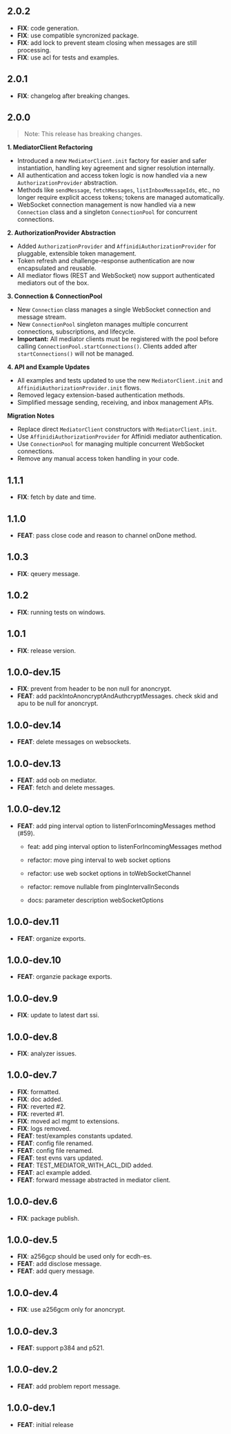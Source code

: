 ## 2.0.2

 - **FIX**: code generation.
 - **FIX**: use compatible syncronized package.
 - **FIX**: add lock to prevent steam closing when messages are still processing.
 - **FIX**: use acl for tests and examples.

## 2.0.1

 - **FIX**: changelog after breaking changes.

## 2.0.0

> Note: This release has breaking changes.

**1. MediatorClient Refactoring**
- Introduced a new `MediatorClient.init` factory for easier and safer instantiation, handling key agreement and signer resolution internally.
- All authentication and access token logic is now handled via a new `AuthorizationProvider` abstraction.
- Methods like `sendMessage`, `fetchMessages`, `listInboxMessageIds`, etc., no longer require explicit access tokens; tokens are managed automatically.
- WebSocket connection management is now handled via a new `Connection` class and a singleton `ConnectionPool` for concurrent connections.

**2. AuthorizationProvider Abstraction**
- Added `AuthorizationProvider` and `AffinidiAuthorizationProvider` for pluggable, extensible token management.
- Token refresh and challenge-response authentication are now encapsulated and reusable.
- All mediator flows (REST and WebSocket) now support authenticated mediators out of the box.

**3. Connection & ConnectionPool**
- New `Connection` class manages a single WebSocket connection and message stream.
- New `ConnectionPool` singleton manages multiple concurrent connections, subscriptions, and lifecycle.
- **Important:** All mediator clients must be registered with the pool before calling `ConnectionPool.startConnections()`. Clients added after `startConnections()` will not be managed.

**4. API and Example Updates**
- All examples and tests updated to use the new `MediatorClient.init` and `AffinidiAuthorizationProvider.init` flows.
- Removed legacy extension-based authentication methods.
- Simplified message sending, receiving, and inbox management APIs.

**Migration Notes**

- Replace direct `MediatorClient` constructors with `MediatorClient.init`.
- Use `AffinidiAuthorizationProvider` for Affinidi mediator authentication.
- Use `ConnectionPool` for managing multiple concurrent WebSocket connections.
- Remove any manual access token handling in your code.

## 1.1.1

 - **FIX**: fetch by date and time.

## 1.1.0

 - **FEAT**: pass close code and reason to channel onDone method.

## 1.0.3

 - **FIX**: qeuery message.

## 1.0.2

 - **FIX**: running tests on windows.

## 1.0.1

 - **FIX**: release version.

## 1.0.0-dev.15

 - **FIX**: prevent from header  to be non null for anoncrypt.
 - **FEAT**: add packIntoAnoncryptAndAuthcryptMessages. check skid and apu to be null for anoncrypt.

## 1.0.0-dev.14

 - **FEAT**: delete messages on websockets.

## 1.0.0-dev.13

 - **FEAT**: add oob on mediator.
 - **FEAT**: fetch and delete messages.

## 1.0.0-dev.12

 - **FEAT**: add ping interval option to listenForIncomingMessages method (#59).

    * feat: add ping interval option to listenForIncomingMessages method
    
    * refactor: move ping interval to web socket options
    
    * refactor: use web socket options in toWebSocketChannel
    
    * refactor: remove nullable from pingIntervalInSeconds
    
    * docs: parameter description webSocketOptions


## 1.0.0-dev.11

 - **FEAT**: organize exports.

## 1.0.0-dev.10

 - **FEAT**: organzie package exports.

## 1.0.0-dev.9

 - **FIX**: update to latest dart ssi.

## 1.0.0-dev.8

 - **FIX**: analyzer issues.

## 1.0.0-dev.7

 - **FIX**: formatted.
 - **FIX**: doc added.
 - **FIX**: reverted #2.
 - **FIX**: reverted #1.
 - **FIX**: moved acl mgmt to extensions.
 - **FIX**: logs removed.
 - **FEAT**: test/examples constants updated.
 - **FEAT**: config file renamed.
 - **FEAT**: config file renamed.
 - **FEAT**: test evns vars updated.
 - **FEAT**: TEST_MEDIATOR_WITH_ACL_DID added.
 - **FEAT**: acl example added.
 - **FEAT**: forward message abstracted in mediator client.

## 1.0.0-dev.6

 - **FIX**: package publish.

## 1.0.0-dev.5

 - **FIX**: a256gcp should be used only for ecdh-es.
 - **FEAT**: add disclose message.
 - **FEAT**: add query message.

## 1.0.0-dev.4

 - **FIX**: use a256gcm only for anoncrypt.

## 1.0.0-dev.3

 - **FEAT**: support p384 and p521.

## 1.0.0-dev.2

 - **FEAT**: add problem report message.

## 1.0.0-dev.1

 - **FEAT**: initial release